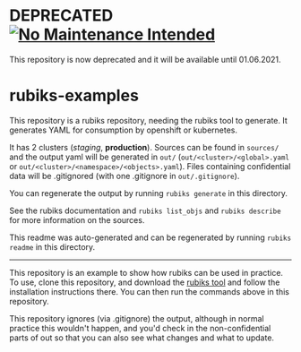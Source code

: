 # DEPRECATED [![No Maintenance Intended](http://unmaintained.tech/badge.svg)](http://unmaintained.tech/)

This repository is now deprecated and it will be available until 01.06.2021.

# rubiks-examples

This repository is a rubiks repository, needing the rubiks tool to generate. It generates YAML for consumption by openshift or kubernetes.

It has 2 clusters (*staging*, **production**). Sources can be found in `sources/` and the output yaml will be generated in `out/` (`out/<cluster>/<global>.yaml` or `out/<cluster>/<namespace>/<objects>.yaml`). Files containing confidential data will be .gitignored (with one .gitignore in `out/.gitignore`).

You can regenerate the output by running `rubiks generate` in this directory.

See the rubiks documentation and `rubiks list_objs` and `rubiks describe` for more information on the sources.

This readme was auto-generated and can be regenerated by running `rubiks readme` in this directory.

-----

This repository is an example to show how rubiks can be used in practice. To use, clone this repository, and download the [rubiks tool](https://github.com/olx-global/rubiks/) and follow the installation instructions there. You can then run the commands above in this repository.

This repository ignores (via .gitignore) the output, although in normal practice this wouldn't happen, and you'd check in the non-confidential parts of out so that you can also see what changes and what to update.
